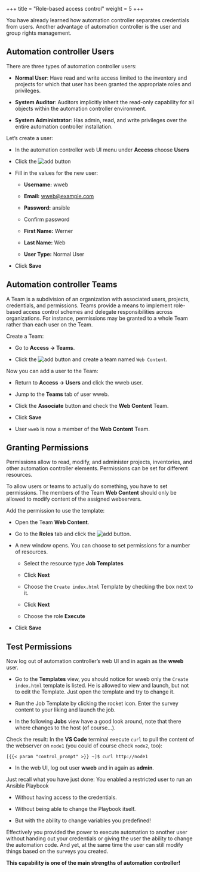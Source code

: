 +++
title = "Role-based access control"
weight = 5
+++

You have already learned how automation controller separates credentials from users. Another advantage of automation controller is the user and group rights management.

## Automation controller Users

There are three types of automation controller users:

- **Normal User**: Have read and write access limited to the inventory and projects for which that user has been granted the appropriate roles and privileges.

- **System Auditor**: Auditors implicitly inherit the read-only capability for all objects within the automation controller environment.

- **System Administrator**: Has admin, read, and write privileges over the entire automation controller installation.

Let’s create a user:

- In the automation controller web UI menu under **Access** choose **Users**

- Click the ![add](../../images/blue_add.png?classes=inline) button

- Fill in the values for the new user:

  - **Username:** wweb

  - **Email:** wweb@example.com

  - **Password:** ansible

  - Confirm password

  - **First Name:** Werner

  - **Last Name:** Web

  - **User Type:** Normal User

- Click **Save**

## Automation controller Teams

A Team is a subdivision of an organization with associated users, projects, credentials, and permissions. Teams provide a means to implement role-based access control schemes and delegate responsibilities across organizations. For instance, permissions may be granted to a whole Team rather than each user on the Team.

Create a Team:

- Go to **Access → Teams**.

- Click the ![add](../../images/blue_add.png?classes=inline) button and create a team named `Web Content`.

Now you can add a user to the Team:

- Return to **Access -> Users** and click the wweb user.

- Jump to the **Teams** tab of user wweb.

- Click the **Associate** button and check the **Web Content** Team.

- Click **Save**

- User `wweb` is now a member of the **Web Content** Team.

## Granting Permissions

Permissions allow to read, modify, and administer projects, inventories, and other automation controller elements. Permissions can be set for different resources.

To allow users or teams to actually do something, you have to set permissions. The members of the Team **Web Content** should only be allowed to modify content of the assigned webservers.

Add the permission to use the template:

- Open the Team **Web Content**.

- Go to the **Roles** tab and click the ![add](../../images/blue_add.png?classes=inline) button.

- A new window opens. You can choose to set permissions for a number of resources.

  - Select the resource type **Job Templates**

  - Click **Next**

  - Choose the `Create index.html` Template by checking the box next to it.

  - Click **Next**

  - Choose the role **Execute**

- Click **Save**

## Test Permissions

Now log out of automation controller’s web UI and in again as the **wweb** user.

- Go to the **Templates** view, you should notice for wweb only the `Create index.html` template is listed. He is allowed to view and launch, but not to edit the Template. Just open the template and try to change it.

- Run the Job Template by clicking the rocket icon. Enter the survey content to your liking and launch the job.

- In the following **Jobs** view have a good look around, note that there where changes to the host (of course…​).

Check the result: In the **VS Code** terminal execute `curl` to pull the content of the webserver on `node1` (you could of course check `node2`, too):

    [{{< param "control_prompt" >}} ~]$ curl http://node1

- In the web UI, log out user **wweb** and in again as **admin**.

Just recall what you have just done: You enabled a restricted user to run an Ansible Playbook

- Without having access to the credentials.

- Without being able to change the Playbook itself.

- But with the ability to change variables you predefined\!

Effectively you provided the power to execute automation to another user without handing out your credentials or giving the user the ability to change the automation code. And yet, at the same time the user can still modify things based on the surveys you created.

**This capability is one of the main strengths of automation controller\!**
